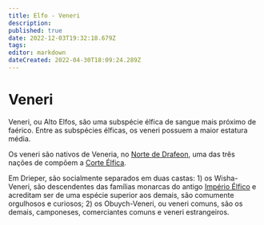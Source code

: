 ```yaml
---
title: Elfo - Veneri
description: 
published: true
date: 2022-12-03T19:32:18.679Z
tags: 
editor: markdown
dateCreated: 2022-04-30T18:09:24.289Z
---
```


<!-- SUBTITLE: Visão geral sobre Alto Elfo -->

# Veneri
Veneri, ou Alto Elfos, são uma subspécie élfica de sangue mais próximo de faérico. Entre as subspécies élficas, os veneri possuem a maior estatura média.

Os veneri são nativos de Veneria, no [Norte de Drafeon](/lugares/plano-material/drafeon/norte-de-drafeon), uma das três nações de compõem a [Corte Élfica](/faccoes/nacoes/corte-elfica).

Em Drieper, são socialmente separados em duas castas: 1) os Wisha-Veneri, são descendentes das famílias monarcas do antigo [Império Élfico](/linha-do-tempo) e acreditam ser de uma espécie superior aos demais, são comumente orgulhosos e curiosos; 2) os Obuych-Veneri, ou veneri comuns, são os demais, camponeses, comerciantes comuns e veneri estrangeiros.

